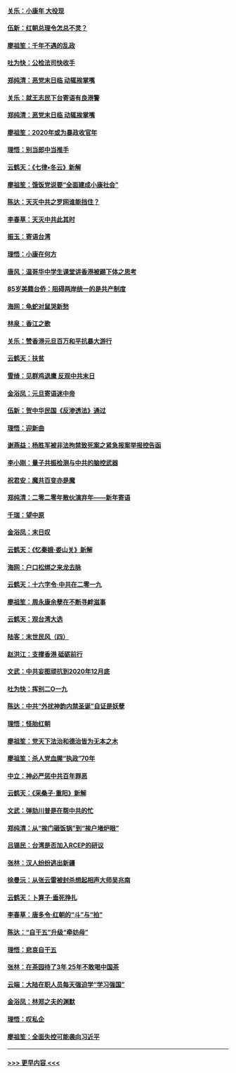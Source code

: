 #### [关乐：小康年 大役现](../pages/nsc993/n11774213.md?t=01072055) 
#### [伍新：红朝总理令怎总不灵？](../pages/nsc993/n11770813.md?t=01072055) 
#### [廖祖笙：千年不遇的乱政](../pages/nsc993/n11770373.md?t=01072055) 
#### [吐为快：公检法司快收手](../pages/nsc993/n11770359.md?t=01072055) 
#### [郑纯清：恶党末日临 动辄挨掌嘴](../pages/nsc993/n11769912.md?t=01072055) 
#### [关乐：就王志民下台寄语有良港警](../pages/nsc993/n11769903.md?t=01072055) 
#### [郑纯清：恶党末日临 动辄挨掌嘴](../pages/nsc993/n11769356.md?t=01072055) 
#### [廖祖笙：2020年或为暴政收官年](../pages/nsc993/n11768216.md?t=01072055) 
#### [理悟：别当郎中当推手](../pages/nsc993/n11768243.md?t=01072055) 
#### [云鹤天：《七律▪冬云》新解](../pages/nsc993/n11768204.md?t=01072055) 
#### [廖祖笙：饿饭党说要“全面建成小康社会”](../pages/nsc993/n11767482.md?t=01072055) 
#### [陈达：天灭中共之罗网谁能挡住？](../pages/nsc993/n11767465.md?t=01072055) 
#### [李春草：天灭中共此其时](../pages/nsc993/n11767452.md?t=01072055) 
#### [振玉：寄语台湾](../pages/nsc993/n11767432.md?t=01072055) 
#### [理悟：小康在何方](../pages/nsc993/n11767394.md?t=01072055) 
#### [唐风：温哥华中学生课堂讲香港被踢下体之思考](../pages/nsc993/n11766848.md?t=01072055) 
#### [85岁美籍台侨：阻碍两岸统一的是共产制度](../pages/nsc993/n11765043.md?t=01072055) 
#### [海网：龟蛇对鼠哭新愁](../pages/nsc993/n11764895.md?t=01072055) 
#### [林泉：香江之歌](../pages/nsc993/n11764415.md?t=01072055) 
#### [关乐：赞香港元旦百万和平抗暴大游行](../pages/nsc993/n11764382.md?t=01072055) 
#### [云鹤天：扶贫](../pages/nsc993/n11764245.md?t=01072055) 
#### [雪绮：见群鸡退鹰  反观中共末日](../pages/nsc993/n11762112.md?t=01072055) 
#### [金浴凤：元旦寄语迷中帝](../pages/nsc993/n11761788.md?t=01072055) 
#### [伍新：贺中华民国《反渗透法》通过](../pages/nsc993/n11761994.md?t=01072055) 
#### [理悟：迎新曲](../pages/nsc993/n11761152.md?t=01072055) 
#### [谢燕益：杨胜军被非法拘禁致死案之紧急报案举报控告函](../pages/nsc993/n11756134.md?t=01072055) 
#### [李小刚：量子共振检测与中共的脑控武器](../pages/nsc993/n11754518.md?t=01072055) 
#### [祝君安：魔共百变亦是魔](../pages/nsc993/n11754469.md?t=01072055) 
#### [郑纯清：二零二零年散伙演弃年——新年寄语](../pages/nsc993/n11754195.md?t=01072055) 
#### [千瑞：望中原](../pages/nsc993/n11754159.md?t=01072055) 
#### [金浴凤：末日叹](../pages/nsc993/n11752359.md?t=01072055) 
#### [云鹤天：《忆秦娥‧娄山关》新解](../pages/nsc993/n11752348.md?t=01072055) 
#### [海网：户口松绑之来龙去脉](../pages/nsc993/n11752328.md?t=01072055) 
#### [云鹤天：十六字令‧中共在二零一九](../pages/nsc993/n11752305.md?t=01072055) 
#### [廖祖笙：周永康余孽在不断寻衅滋事](../pages/nsc993/n11751013.md?t=01072055) 
#### [云鹤天：观台湾大选](../pages/nsc993/n11751007.md?t=01072055) 
#### [陆客：末世民风（四）](../pages/nsc993/n11749203.md?t=01072055) 
#### [赵洪江：支撑香港 砥砺前行](../pages/nsc993/n11748482.md?t=01072055) 
#### [文武：中共妄图顽抗到2020年12月底](../pages/nsc993/n11748446.md?t=01072055) 
#### [吐为快：挥别二O一九](../pages/nsc993/n11748411.md?t=01072055) 
#### [陈达：中共“外扰神韵内禁圣诞”自证是妖孽](../pages/nsc993/n11748226.md?t=01072055) 
#### [理悟：怪胎红朝](../pages/nsc993/n11748206.md?t=01072055) 
#### [廖祖笙：党天下法治和德治皆为无本之木](../pages/nsc993/n11748135.md?t=01072055) 
#### [廖祖笙：杀人党血腥“执政”70年](../pages/nsc993/n11745144.md?t=01072055) 
#### [中立：神必严惩中共百年罪恶](../pages/nsc993/n11744970.md?t=01072055) 
#### [云鹤天：《采桑子‧重阳》新解](../pages/nsc993/n11744948.md?t=01072055) 
#### [文武：弹劾川普是在帮中共的忙](../pages/nsc993/n11744758.md?t=01072055) 
#### [郑纯清：从“挨门砸饭锅”到“挨户堵炉眼”](../pages/nsc993/n11744745.md?t=01072055) 
#### [吕锡民：台湾是否加入RCEP的研议](../pages/nsc993/n11744701.md?t=01072055) 
#### [张林：汉人纷纷逃出新疆](../pages/nsc993/n11743530.md?t=01072055) 
#### [徐曼沅：从张云雷被封杀想起相声大师吴兆南](../pages/nsc993/n11741816.md?t=01072055) 
#### [云鹤天：卜算子‧垂死挣扎](../pages/nsc993/n11739956.md?t=01072055) 
#### [李春草：唐多令‧红朝的“斗”与“拍”](../pages/nsc993/n11739830.md?t=01072055) 
#### [陈达：“自干五”升级“牵妨母”](../pages/nsc993/n11739724.md?t=01072055) 
#### [理悟：悲哀自干五](../pages/nsc993/n11739547.md?t=01072055) 
#### [张林：在茶园待了3年 25年不敢喝中国茶](../pages/nsc993/n11739240.md?t=01072055) 
#### [云端：大陆在职人员每天强迫学“学习强国”](../pages/nsc993/n11738735.md?t=01072055) 
#### [金浴凤：林郑之夫的渊默](../pages/nsc993/n11737735.md?t=01072055) 
#### [理悟：叹私企](../pages/nsc993/n11737715.md?t=01072055) 
#### [廖祖笙：全面失控可能袭向习近平](../pages/nsc993/n11737704.md?t=01072055) 

----
#### [ >>> 更早内容 <<< ](../indexes/nsc993-earlier.md)
